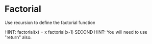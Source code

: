 # Factorial

Use recursion to define the factorial function

HINT: factorial(x) = x factorial(x-1)
SECOND HINT: You will need to use "return" also.
